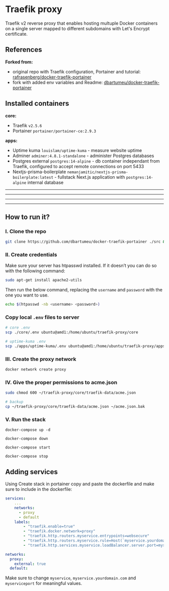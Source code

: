 # Traefik proxy

Traefik v2 reverse proxy that enables hosting multuple Docker containers on a single server mapped to different subdomains with Let's Encrypt certificate.

## References

**Forked from:**

- original repo with Traefik configuration, Portainer and tutorial: [rafrasenberg/docker-traefik-portainer](https://github.com/rafrasenberg/docker-traefik-portainer)
- fork with added env variables and Readme: [dbartumeu/docker-traefik-portainer](https://github.com/dbartumeu/docker-traefik-portainer)

## Installed containers

**core:**

- Traefik `v2.5.6`
- Portainer `portainer/portainer-ce:2.9.3`

**apps:**

- Uptime kuma `louislam/uptime-kuma` - measure website uptime
- Adminer `adminer:4.8.1-standalone` - administer Postgres databases
- Postgres external `postgres:14-alpine` - db container independant from Traefik, configured to accept remote connections on port 5433
- Nextjs-prisma-boilerplate `nemanjamitic/nextjs-prisma-boilerplate:latest` - fullstack Next.js application with `postgres:14-alpine` internal database

---

---

---

---

## How to run it?

### I. Clone the repo

```bash
git clone https://github.com/dbartumeu/docker-traefik-portainer ./src && cd src/core
```

### II. Create credentials

Make sure your server has htpasswd installed. If it doesn’t you can do so with the following command:

```bash
sudo apt-get install apache2-utils
```

Then run the below command, replacing the `username` and `password` with the one you want to use.

```bash
echo $(htpasswd -nb <username> <password>)
```

### Copy local `.env` files to server

```bash
# core .env
scp ./core/.env ubuntu@amd1:/home/ubuntu/traefik-proxy/core

# uptime-kuma .env
scp ./apps/uptime-kuma/.env ubuntu@amd1:/home/ubuntu/traefik-proxy/apps/uptime-kuma

```

### III. Create the proxy network

```bash
docker network create proxy
```

### IV. Give the proper permissions to acme.json

```bash
sudo chmod 600 ~/traefik-proxy/core/traefik-data/acme.json

# backup
cp ~/traefik-proxy/core/traefik-data/acme.json ~/acme.json.bak
```

### V. Run the stack

```
docker-compose up -d

docker-compose down

docker-compose start

docker-compose stop
```

## Adding services

Using Create stack in portainer copy and paste the dockerfile and make sure to include in the dockerfile:

```yml
services:
    ...
    networks:
      - proxy
      - default
    labels:
        - "traefik.enable=true"
        - "traefik.docker.network=proxy"
        - "traefik.http.routers.myservice.entrypoints=websecure"
        - "traefik.http.routers.myservice.rule=Host(`myservice.yourdomain.com`)"
        - "traefik.http.services.myservice.loadBalancer.server.port=myserviceport"

networks:
  proxy:
    external: true
  default:
```

Make sure to change `myservice`, `myservice.yourdomain.com` and `myserviceport` for meaningful values.
